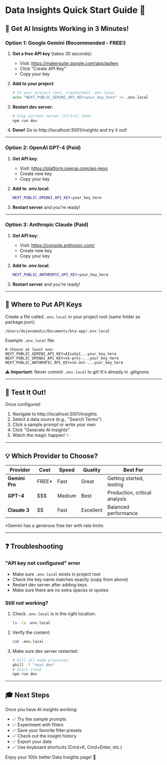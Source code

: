 # Data Insights Quick Start Guide 🚀

## 🎯 Get AI Insights Working in 3 Minutes!

### Option 1: Google Gemini (Recommended - FREE!)

1. **Get a free API key** (takes 30 seconds):
   - Visit: https://makersuite.google.com/app/apikey
   - Click "Create API Key"
   - Copy your key

2. **Add to your project**:
   ```bash
   # In your project root, create/edit .env.local
   echo "NEXT_PUBLIC_GEMINI_API_KEY=your_key_here" >> .env.local
   ```

3. **Restart dev server**:
   ```bash
   # Stop current server (Ctrl+C) then:
   npm run dev
   ```

4. **Done!** Go to http://localhost:3001/insights and try it out!

---

### Option 2: OpenAI GPT-4 (Paid)

1. **Get API key**:
   - Visit: https://platform.openai.com/api-keys
   - Create new key
   - Copy your key

2. **Add to .env.local**:
   ```bash
   NEXT_PUBLIC_OPENAI_API_KEY=your_key_here
   ```

3. **Restart server** and you're ready!

---

### Option 3: Anthropic Claude (Paid)

1. **Get API key**:
   - Visit: https://console.anthropic.com/
   - Create new key
   - Copy your key

2. **Add to .env.local**:
   ```bash
   NEXT_PUBLIC_ANTHROPIC_API_KEY=your_key_here
   ```

3. **Restart server** and you're ready!

---

## 📁 Where to Put API Keys

Create a file called `.env.local` in your project root (same folder as package.json):

```bash
/Users/dejansmodis/Documents/bta-app/.env.local
```

Example `.env.local` file:
```
# Choose at least one:
NEXT_PUBLIC_GEMINI_API_KEY=AIzaSyC...your_key_here
NEXT_PUBLIC_OPENAI_API_KEY=sk-proj-...your_key_here
NEXT_PUBLIC_ANTHROPIC_API_KEY=sk-ant-...your_key_here
```

⚠️ **Important**: Never commit `.env.local` to git! It's already in .gitignore.

---

## 🎉 Test It Out!

Once configured:

1. Navigate to http://localhost:3001/insights
2. Select a data source (e.g., "Search Terms")
3. Click a sample prompt or write your own
4. Click "Generate AI Insights"
5. Watch the magic happen! ✨

---

## 💡 Which Provider to Choose?

| Provider | Cost | Speed | Quality | Best For |
|----------|------|-------|---------|----------|
| **Gemini Pro** | FREE* | Fast | Great | Getting started, testing |
| **GPT-4** | $$$ | Medium | Best | Production, critical analysis |
| **Claude 3** | $$ | Fast | Excellent | Balanced performance |

*Gemini has a generous free tier with rate limits

---

## ❓ Troubleshooting

### "API key not configured" error
- Make sure `.env.local` exists in project root
- Check the key name matches exactly (copy from above)
- Restart dev server after adding keys
- Make sure there are no extra spaces or quotes

### Still not working?
1. Check `.env.local` is in the right location:
   ```bash
   ls -la .env.local
   ```
2. Verify the content:
   ```bash
   cat .env.local
   ```
3. Make sure dev server restarted:
   ```bash
   # Kill all node processes
   pkill -f "next dev"
   # Start fresh
   npm run dev
   ```

---

## 🎓 Next Steps

Once you have AI insights working:
- ✅ Try the sample prompts
- ✅ Experiment with filters
- ✅ Save your favorite filter presets
- ✅ Check out the insight history
- ✅ Export your data
- ✅ Use keyboard shortcuts (Cmd+K, Cmd+Enter, etc.)

Enjoy your 100x better Data Insights page! 🚀


